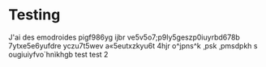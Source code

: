 # Testing
J'ai des emodroides pigf986yg ijbr ve5v5o7;p9ly5geszp0iuyrbd678b 7ytxe5e6yufdre yczu7t5wev a«5eutxzkyu6t 4hjr
o^jpns^k ¸psk ¸pmsdpkh
s
ougiuiyfvo`hnìkhgb
test
test 2 
